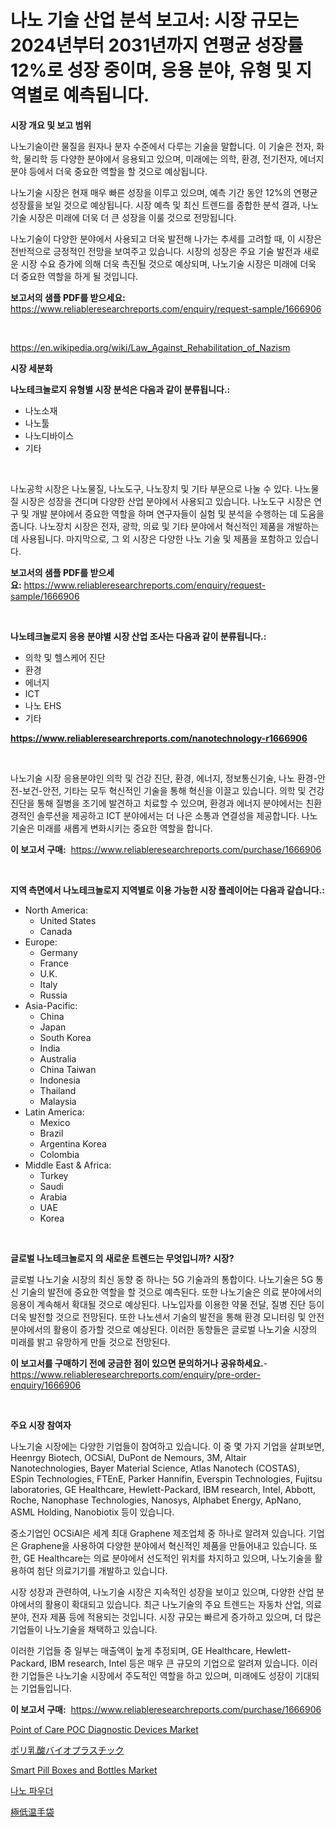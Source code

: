 <p><h1>나노 기술 산업 분석 보고서: 시장 규모는 2024년부터 2031년까지 연평균 성장률 12%로 성장 중이며, 응용 분야, 유형 및 지역별로 예측됩니다.</h1></p><p><strong>시장 개요 및 보고 범위</strong></p>
<p><p>나노기술이란 물질을 원자나 분자 수준에서 다루는 기술을 말합니다. 이 기술은 전자, 화학, 물리학 등 다양한 분야에서 응용되고 있으며, 미래에는 의학, 환경, 전기전자, 에너지 분야 등에서 더욱 중요한 역할을 할 것으로 예상됩니다.</p><p>나노기술 시장은 현재 매우 빠른 성장을 이루고 있으며, 예측 기간 동안 12%의 연평균 성장률을 보일 것으로 예상됩니다. 시장 예측 및 최신 트렌드를 종합한 분석 결과, 나노기술 시장은 미래에 더욱 더 큰 성장을 이룰 것으로 전망됩니다.</p><p>나노기술이 다양한 분야에서 사용되고 더욱 발전해 나가는 추세를 고려할 때, 이 시장은 전반적으로 긍정적인 전망을 보여주고 있습니다. 시장의 성장은 주요 기술 발전과 새로운 시장 수요 증가에 의해 더욱 촉진될 것으로 예상되며, 나노기술 시장은 미래에 더욱 더 중요한 역할을 하게 될 것입니다.</p></p>
<p><strong>보고서의 샘플 PDF를 받으세요:</strong> <a href="https://www.reliableresearchreports.com/enquiry/request-sample/1666906">https://www.reliableresearchreports.com/enquiry/request-sample/1666906</a></p>
<p>&nbsp;</p>
<p><a href="https://en.wikipedia.org/wiki/Law_Against_Rehabilitation_of_Nazism">https://en.wikipedia.org/wiki/Law_Against_Rehabilitation_of_Nazism</a></p>
<p><strong>시장 세분화</strong></p>
<p><strong>나노테크놀로지 유형별 시장 분석은 다음과 같이 분류됩니다.:</strong></p>
<p><ul><li>나노소재</li><li>나노툴</li><li>나노디바이스</li><li>기타</li></ul></p>
<p>&nbsp;</p>
<p><p>나노공학 시장은 나노물질, 나노도구, 나노장치 및 기타 부문으로 나눌 수 있다. 나노물질 시장은 성장을 견디며 다양한 산업 분야에서 사용되고 있습니다. 나노도구 시장은 연구 및 개발 분야에서 중요한 역할을 하며 연구자들이 실험 및 분석을 수행하는 데 도움을 줍니다. 나노장치 시장은 전자, 광학, 의료 및 기타 분야에서 혁신적인 제품을 개발하는 데 사용됩니다. 마지막으로, 그 외 시장은 다양한 나노 기술 및 제품을 포함하고 있습니다.</p></p>
<p><strong>보고서의 샘플 PDF를 받으세요:</strong>&nbsp;<a href="https://www.reliableresearchreports.com/enquiry/request-sample/1666906">https://www.reliableresearchreports.com/enquiry/request-sample/1666906</a></p>
<p>&nbsp;</p>
<p><strong> 나노테크놀로지 응용 분야별 시장 산업 조사는 다음과 같이 분류됩니다.:</strong></p>
<p><ul><li>의학 및 헬스케어 진단</li><li>환경</li><li>에너지</li><li>ICT</li><li>나노 EHS</li><li>기타</li></ul></p>
<p><strong><a href="https://www.reliableresearchreports.com/nanotechnology-r1666906">https://www.reliableresearchreports.com/nanotechnology-r1666906</a></strong></p>
<p>&nbsp;</p>
<p><p>나노기술 시장 응용분야인 의학 및 건강 진단, 환경, 에너지, 정보통신기술, 나노 환경-안전-보건-안전, 기타는 모두 혁신적인 기술을 통해 혁신을 이끌고 있습니다. 의학 및 건강 진단을 통해 질병을 조기에 발견하고 치료할 수 있으며, 환경과 에너지 분야에서는 친환경적인 솔루션을 제공하고 ICT 분야에서는 더 나은 소통과 연결성을 제공합니다. 나노기술은 미래를 새롭게 변화시키는 중요한 역할을 합니다.</p></p>
<p><strong>이 보고서 구매:</strong>&nbsp; <a href="https://www.reliableresearchreports.com/purchase/1666906">https://www.reliableresearchreports.com/purchase/1666906</a></p>
<p>&nbsp;</p>
<p><strong>지역 측면에서 나노테크놀로지 지역별로 이용 가능한 시장 플레이어는 다음과 같습니다.:</strong></p>
<p><ul>
    <li>
        North America:
        <ul>
            <li>United States</li>
            <li>Canada</li>
        </ul>
    </li>
    <li>
        Europe:
        <ul>
            <li>Germany</li>
            <li>France</li>
            <li>U.K.</li>
            <li>Italy</li>
            <li>Russia</li>
        </ul>
    </li>
    <li>
        Asia-Pacific:
        <ul>
            <li>China</li>
            <li>Japan</li>
            <li>South Korea</li>
            <li>India</li>
            <li>Australia</li>
            <li>China Taiwan</li>
            <li>Indonesia</li>
            <li>Thailand</li>
            <li>Malaysia</li>
        </ul>
    </li>
    <li>
        Latin America:
        <ul>
            <li>Mexico</li>
            <li>Brazil</li>
            <li>Argentina Korea</li>
            <li>Colombia</li>
        </ul>
    </li>
    <li>
        Middle East & Africa:
        <ul>
            <li>Turkey</li>
            <li>Saudi</li>
            <li>Arabia</li>
            <li>UAE</li>
            <li>Korea</li>
        </ul>
    </li>
    </ul></p>
<p>&nbsp;</p>
<p><strong>글로벌 나노테크놀로지 의 새로운 트렌드는 무엇입니까? 시장?</strong></p>
<p><p>글로벌 나노기술 시장의 최신 동향 중 하나는 5G 기술과의 통합이다. 나노기술은 5G 통신 기술의 발전에 중요한 역할을 할 것으로 예측된다. 또한 나노기술은 의료 분야에서의 응용이 계속해서 확대될 것으로 예상된다. 나노입자를 이용한 약물 전달, 질병 진단 등이 더욱 발전할 것으로 전망된다. 또한 나노센서 기술의 발전을 통해 환경 모니터링 및 안전 분야에서의 활용이 증가할 것으로 예상된다. 이러한 동향들은 글로벌 나노기술 시장의 미래를 밝고 유망하게 만들 것으로 전망된다.</p></p>
<p><strong>이 보고서를 구매하기 전에 궁금한 점이 있으면 문의하거나 공유하세요.</strong>- <a href="https://www.reliableresearchreports.com/enquiry/pre-order-enquiry/1666906">https://www.reliableresearchreports.com/enquiry/pre-order-enquiry/1666906</a></p>
<p>&nbsp;</p>
<p><strong>주요 시장 참여자</strong></p>
<p><p>나노기술 시장에는 다양한 기업들이 참여하고 있습니다. 이 중 몇 가지 기업을 살펴보면, Heenrgy Biotech, OCSiAl, DuPont de Nemours, 3M, Altair Nanotechnologies, Bayer Material Science, Atlas Nanotech (COSTAS), ESpin Technologies, FTEnE, Parker Hannifin, Everspin Technologies, Fujitsu laboratories, GE Healthcare, Hewlett-Packard, IBM research, Intel, Abbott, Roche, Nanophase Technologies, Nanosys, Alphabet Energy, ApNano, ASML Holding, Nanobiotix 등이 있습니다.</p><p>중소기업인 OCSiAl은 세계 최대 Graphene 제조업체 중 하나로 알려져 있습니다. 기업은 Graphene을 사용하여 다양한 분야에서 혁신적인 제품을 만들어내고 있습니다. 또한, GE Healthcare는 의료 분야에서 선도적인 위치를 차지하고 있으며, 나노기술을 활용하여 첨단 의료기기를 개발하고 있습니다.</p><p>시장 성장과 관련하여, 나노기술 시장은 지속적인 성장을 보이고 있으며, 다양한 산업 분야에서의 활용이 확대되고 있습니다. 최근 나노기술의 주요 트렌드는 자동차 산업, 의료 분야, 전자 제품 등에 적용되는 것입니다. 시장 규모는 빠르게 증가하고 있으며, 더 많은 기업들이 나노기술을 채택하고 있습니다.</p><p>이러한 기업들 중 일부는 매출액이 높게 추정되며, GE Healthcare, Hewlett-Packard, IBM research, Intel 등은 매우 큰 규모의 기업으로 알려져 있습니다. 이러한 기업들은 나노기술 시장에서 주도적인 역할을 하고 있으며, 미래에도 성장이 기대되는 기업들입니다.</p></p>
<p><strong>이 보고서 구매:</strong>&nbsp;&nbsp;<a href="https://www.reliableresearchreports.com/purchase/1666906">https://www.reliableresearchreports.com/purchase/1666906</a></p>
<p><p><a href="https://github.com/Bryanturray6576/Market-Research-Report-List-1/blob/main/point-of-care-poc-diagnostic-devices-market.md">Point of Care POC Diagnostic Devices Market</a></p><p><a href="https://github.com/zjkmgcs938405/Market-Research-Report-List-3/blob/main/32256059151.md">ポリ乳酸バイオプラスチック</a></p><p><a href="https://issuu.com/reportprime-2/docs/smart-pill-boxes-and-bottles-market-size-2030.pptx">Smart Pill Boxes and Bottles Market</a></p><p><a href="https://github.com/LuckeyCorbin/Market-Research-Report-List-1/blob/main/853924814296.md">나노 파우더</a></p><p><a href="https://github.com/roulaayoub-saad/Market-Research-Report-List-2/blob/main/44861949152.md">極低温手袋</a></p></p>